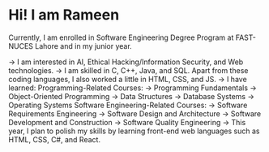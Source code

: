 # Hi! I am Rameen

Currently, I am enrolled in Software Engineering Degree Program at FAST-NUCES Lahore and in my junior year.

-> I am interested in AI, Ethical Hacking/Information Security, and Web technologies.
-> I am skilled in C, C++, Java, and SQL. Apart from these coding languages, I also worked a little in HTML, CSS, and JS.
-> I have learned:
    Programming-Related Courses:
    -> Programming Fundamentals
    -> Object-Oriented Programming
    -> Data Structures
    -> Database Systems
    -> Operating Systems
    Software Engineering-Related Courses:
    -> Software Requirements Engineering
    -> Software Design and Architecture
    -> Software Development and Construction
    -> Software Quality Engineering
-> This year, I plan to polish my skills by learning front-end web languages such as HTML, CSS, C#, and React.

